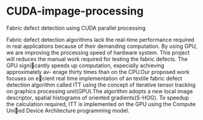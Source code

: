 # CUDA-impage-processing
Fabric defect detection using CUDA parallel processing

Fabric defect detection algorithms lack the real-time performance required in real applications because of their demanding computation. By using GPU, we are improving the processing speed of hardware system. This project will reduces the manual work required for testing the fabric defects. The GPU signicantly speeds up computation, especially achieving approximately av- erage thirty times than on the CPU.Our proposed work focuses on ecient real time implementation of an textile fabric defect detection algorithm called ITT using the concept of iterative tensor tracking on graphics processing unit(GPU).The algorithm adopts a new local image descriptor, spatial histograms of oriented gradients(S-HOG). To speedup the calculation required, ITT is implemented on the GPU using the Compute Unied Device Architecture programming model.

